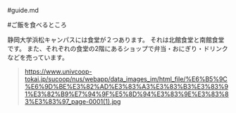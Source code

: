 #guide.md

#ご飯を食べるところ

静岡大学浜松キャンパスには食堂が２つあります。
それは北館食堂と南館食堂です。
また、それぞれの食堂の2階にあるショップで弁当・おにぎり・ドリンクなどを売っています。
>https://www.univcoop-tokai.jp/sucoop/nus/webapp/data_images_im/html_file/%E6%B5%9C%E6%9D%BE%E3%82%AD%E3%83%A3%E3%83%B3%E3%83%91%E3%82%B9%E7%94%9F%E5%8D%94%E3%83%9E%E3%83%83%E3%83%97_page-0001(1).jpg

